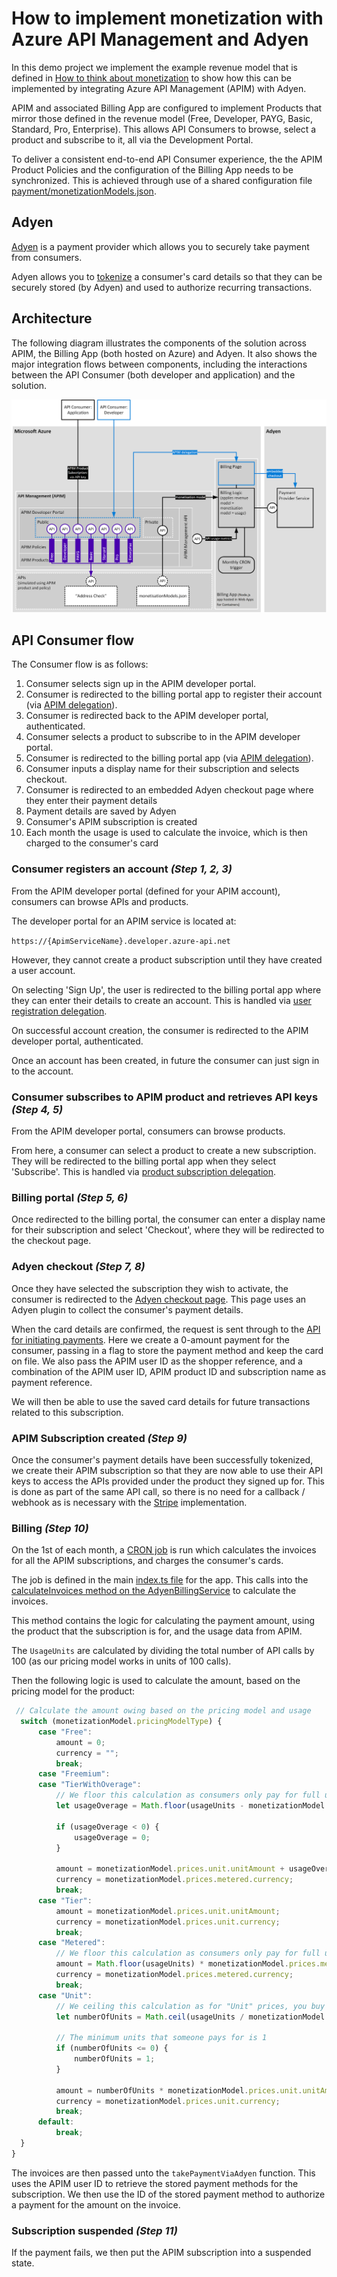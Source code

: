 # How to implement monetization with Azure API Management and Adyen

In this demo project we implement the example revenue model that is defined in [How to think about monetization](./how-to-think-about-monetization.md#step-4---design-the-revenue-model) to show how this can be implemented by integrating Azure API Management (APIM) with Adyen.

APIM and associated Billing App are configured to implement Products that mirror those defined in the revenue model (Free, Developer, PAYG, Basic, Standard, Pro, Enterprise). This allows API Consumers to browse, select a product and subscribe to it, all via the Development Portal.

To deliver a consistent end-to-end API Consumer experience, the the APIM Product Policies and the configuration of the Billing App needs to be synchronized.  This is achieved through use of a shared configuration file [payment/monetizationModels.json](../payment/monetizationModels.json).

## Adyen 

[Adyen](https://adyen.com/) is a payment provider which allows you to securely take payment from consumers.

Adyen allows you to [tokenize](https://docs.adyen.com/online-payments/tokenization) a consumer's card details so that they can be securely stored (by Adyen) and used to authorize recurring transactions.

## Architecture

The following diagram illustrates the components of the solution across APIM, the Billing App (both hosted on Azure) and Adyen.  It also shows the major integration flows between components, including the interactions between the API Consumer (both developer and application) and the solution.

![](./architecture-adyen.png)

## API Consumer flow

The Consumer flow is as follows:

1. Consumer selects sign up in the APIM developer portal.
2. Consumer is redirected to the billing portal app to register their account (via [APIM delegation](https://docs.microsoft.com/en-us/azure/api-management/api-management-howto-setup-delegation)).
3. Consumer is redirected back to the APIM developer portal, authenticated.
4. Consumer selects a product to subscribe to in the APIM developer portal.
5. Consumer is redirected to the billing portal app (via [APIM delegation](https://docs.microsoft.com/en-us/azure/api-management/api-management-howto-setup-delegation)).
6. Consumer inputs a display name for their subscription and selects checkout.
7. Consumer is redirected to an embedded Adyen checkout page where they enter their payment details
8. Payment details are saved by Adyen
9. Consumer's APIM subscription is created
10. Each month the usage is used to calculate the invoice, which is then charged to the consumer's card

### Consumer registers an account *(Step 1, 2, 3)*

From the APIM developer portal (defined for your APIM account), consumers can browse APIs and products. 

The developer portal for an APIM service is located at:

`https://{ApimServiceName}.developer.azure-api.net`

However, they cannot create a product subscription until they have created a user account.

On selecting 'Sign Up', the user is redirected to the billing portal app where they can enter their details to create an account. This is handled via [user registration delegation](https://docs.microsoft.com/en-us/azure/api-management/api-management-howto-setup-delegation#-delegating-developer-sign-in-and-sign-up).

On successful account creation, the consumer is redirected to the APIM developer portal, authenticated.

Once an account has been created, in future the consumer can just sign in to the account.

### Consumer subscribes to APIM product and retrieves API keys *(Step 4, 5)*

From the APIM developer portal, consumers can browse products.

From here, a consumer can select a product to create a new subscription. They will be redirected to the billing portal app when they select 'Subscribe'. This is handled via [product subscription delegation](https://docs.microsoft.com/en-us/azure/api-management/api-management-howto-setup-delegation#-delegating-product-subscription).

### Billing portal *(Step 5, 6)*

Once redirected to the billing portal, the consumer can enter a display name for their subscription and select 'Checkout', where they will be redirected to the checkout page.

### Adyen checkout *(Step 7, 8)*

Once they have selected the subscription they wish to activate, the consumer is redirected to the [Adyen checkout page](../app/src/views/checkout-adyen.ejs). This page uses an Adyen plugin to collect the consumer's payment details. 

When the card details are confirmed, the request is sent through to the [API for initiating payments](../app/src/routes/adyen.ts). Here we create a 0-amount payment for the consumer, passing in a flag to store the payment method and keep the card on file. We also pass the APIM user ID as the shopper reference, and a combination of the APIM user ID, APIM product ID and subscription name as payment reference.

We will then be able to use the saved card details for future transactions related to this subscription.

### APIM Subscription created *(Step 9)*

Once the consumer's payment details have been successfully tokenized, we create their APIM subscription so that they are now able to use their API keys to access the APIs provided under the product they signed up for. This is done as part of the same API call, so there is no need for a callback / webhook as is necessary with the [Stripe](./stripe-deploy.md) implementation.

### Billing *(Step 10)*

On the 1st of each month, a [CRON job](https://www.npmjs.com/package/node-cron) is run which calculates the invoices for all the APIM subscriptions, and charges the consumer's cards.

The job is defined in the main [index.ts file](../app/src/index.ts) for the app. This calls into the [calculateInvoices method on the AdyenBillingService](../src/services/AdyenBillingService.ts) to calculate the invoices.

This method contains the logic for calculating the payment amount, using the product that the subscription is for, and the usage data from APIM.

The `UsageUnits` are calculated by dividing the total number of API calls by 100 (as our pricing model works in units of 100 calls).

Then the following logic is used to calculate the amount, based on the pricing model for the product:

```ts
 // Calculate the amount owing based on the pricing model and usage
  switch (monetizationModel.pricingModelType) {
      case "Free":
          amount = 0;
          currency = "";
          break;
      case "Freemium":
      case "TierWithOverage":
          // We floor this calculation as consumers only pay for full units used
          let usageOverage = Math.floor(usageUnits - monetizationModel.prices.unit.quota);

          if (usageOverage < 0) {
              usageOverage = 0;
          }

          amount = monetizationModel.prices.unit.unitAmount + usageOverage * monetizationModel.prices.metered.unitAmount;
          currency = monetizationModel.prices.metered.currency;
          break;
      case "Tier":
          amount = monetizationModel.prices.unit.unitAmount;
          currency = monetizationModel.prices.unit.currency;
          break;
      case "Metered":
          // We floor this calculation as consumers only pay for full units used
          amount = Math.floor(usageUnits) * monetizationModel.prices.metered.unitAmount;
          currency = monetizationModel.prices.metered.currency;
          break;
      case "Unit":
          // We ceiling this calculation as for "Unit" prices, you buy full units at a time
          let numberOfUnits = Math.ceil(usageUnits / monetizationModel.prices.unit.quota);

          // The minimum units that someone pays for is 1
          if (numberOfUnits <= 0) {
              numberOfUnits = 1;
          }

          amount = numberOfUnits * monetizationModel.prices.unit.unitAmount;
          currency = monetizationModel.prices.unit.currency;
          break;
      default:
          break;
  }
}

```

The invoices are then passed unto the `takePaymentViaAdyen` function. This uses the APIM user ID to retrieve the stored payment methods for the subscription. We then use the ID of the stored payment method to authorize a payment for the amount on the invoice.

### Subscription suspended *(Step 11)*

If the payment fails, we then put the APIM subscription into a suspended state.